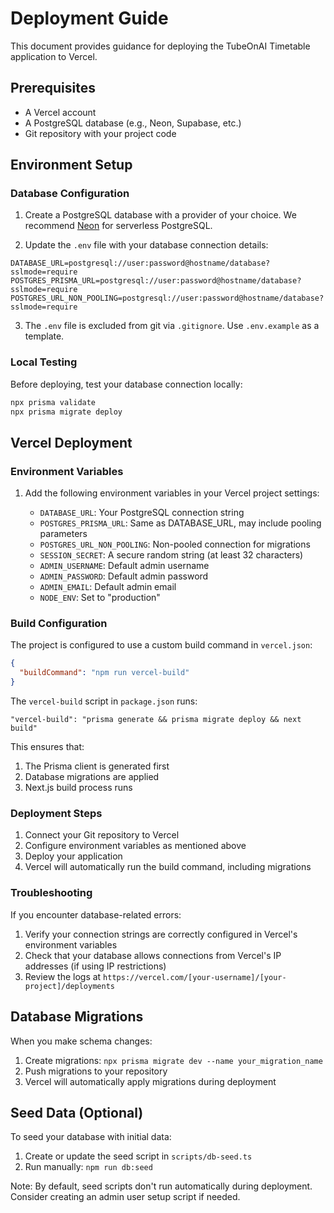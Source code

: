 # Deployment Guide

This document provides guidance for deploying the TubeOnAI Timetable application to Vercel.

## Prerequisites

- A Vercel account
- A PostgreSQL database (e.g., Neon, Supabase, etc.)
- Git repository with your project code

## Environment Setup

### Database Configuration

1. Create a PostgreSQL database with a provider of your choice. We recommend [Neon](https://neon.tech/) for serverless PostgreSQL.

2. Update the `.env` file with your database connection details:

```
DATABASE_URL=postgresql://user:password@hostname/database?sslmode=require
POSTGRES_PRISMA_URL=postgresql://user:password@hostname/database?sslmode=require
POSTGRES_URL_NON_POOLING=postgresql://user:password@hostname/database?sslmode=require
```

3. The `.env` file is excluded from git via `.gitignore`. Use `.env.example` as a template.

### Local Testing

Before deploying, test your database connection locally:

```bash
npx prisma validate
npx prisma migrate deploy
```

## Vercel Deployment

### Environment Variables

1. Add the following environment variables in your Vercel project settings:

   - `DATABASE_URL`: Your PostgreSQL connection string
   - `POSTGRES_PRISMA_URL`: Same as DATABASE_URL, may include pooling parameters
   - `POSTGRES_URL_NON_POOLING`: Non-pooled connection for migrations
   - `SESSION_SECRET`: A secure random string (at least 32 characters)
   - `ADMIN_USERNAME`: Default admin username
   - `ADMIN_PASSWORD`: Default admin password
   - `ADMIN_EMAIL`: Default admin email
   - `NODE_ENV`: Set to "production"

### Build Configuration

The project is configured to use a custom build command in `vercel.json`:

```json
{
  "buildCommand": "npm run vercel-build"
}
```

The `vercel-build` script in `package.json` runs:

```
"vercel-build": "prisma generate && prisma migrate deploy && next build"
```

This ensures that:
1. The Prisma client is generated first
2. Database migrations are applied 
3. Next.js build process runs

### Deployment Steps

1. Connect your Git repository to Vercel
2. Configure environment variables as mentioned above
3. Deploy your application
4. Vercel will automatically run the build command, including migrations

### Troubleshooting

If you encounter database-related errors:

1. Verify your connection strings are correctly configured in Vercel's environment variables
2. Check that your database allows connections from Vercel's IP addresses (if using IP restrictions)
3. Review the logs at `https://vercel.com/[your-username]/[your-project]/deployments`

## Database Migrations

When you make schema changes:

1. Create migrations: `npx prisma migrate dev --name your_migration_name`
2. Push migrations to your repository
3. Vercel will automatically apply migrations during deployment

## Seed Data (Optional)

To seed your database with initial data:

1. Create or update the seed script in `scripts/db-seed.ts`
2. Run manually: `npm run db:seed`

Note: By default, seed scripts don't run automatically during deployment. Consider creating an admin user setup script if needed.
